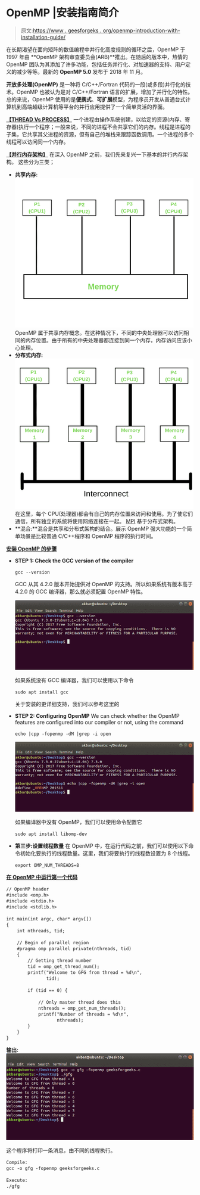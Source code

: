 # OpenMP |安装指南简介

> 原文:[https://www . geesforgeks . org/openmp-introduction-with-installation-guide/](https://www.geeksforgeeks.org/openmp-introduction-with-installation-guide/)

在长期渴望在面向矩阵的数值编程中并行化高度规则的循环之后，OpenMP 于 1997 年由 **OpenMP 架构审查委员会(ARB)**推出。在随后的版本中，热情的 OpenMP 团队为其添加了许多功能，包括任务并行化、对加速器的支持、用户定义的减少等等。最新的 **OpenMP 5.0** 发布于 2018 年 11 月。

**开放多处理(OpenMP)** 是一种将 C/C++/Fortran 代码的一段(或多段)并行化的技术。OpenMP 也被认为是对 C/C++/Fortran 语言的扩展，增加了并行化的特性。总的来说，OpenMP 使用的是**便携式**、**可扩展**模型，为程序员开发从普通台式计算机到高端超级计算机等平台的并行应用提供了一个简单灵活的界面。

<u>**【THREAD Vs PROCESS】**</u>
一个进程由操作系统创建，以给定的资源(内存、寄存器)执行一个程序；一般来说，不同的进程不会共享它们的内存。线程是进程的子集，它共享其父进程的资源，但有自己的堆栈来跟踪函数调用。一个进程的多个线程可以访问同一个内存。

<u>**【并行内存架构】**</u>
在深入 OpenMP 之前，我们先来复兴一下基本的并行内存架构。
这些分为三类；

*   **共享内存:** [![Shared Memory Architecture](img/de253d59cf07130a713cac98f4ccbb0a.png)](https://media.geeksforgeeks.org/wp-content/uploads/20190420121611/Copy-of-P1-CPU1.png) 
    OpenMP 属于共享内存概念。在这种情况下，不同的中央处理器可以访问相同的内存位置。由于所有的中央处理器都连接到同一个内存，内存访问应该小心处理。
*   **分布式内存:** [![Distributed Memory Architecture](img/05f8ec72da617f789b7b8fbee8e21148.png)](https://media.geeksforgeeks.org/wp-content/uploads/20190420121722/P1-CPU1.png) 
    在这里，每个 CPU(处理器)都会有自己的内存位置来访问和使用。为了使它们通信，所有独立的系统将使用网络连接在一起。 [MPI](https://computing.llnl.gov/tutorials/mpi/#What) 基于分布式架构。
*   **混合:**混合是共享和分布式架构的结合。展示 OpenMP 强大功能的一个简单场景是比较普通 C/C++程序和 OpenMP 程序的执行时间。

<u>**安装 OpenMP 的步骤**</u>

*   **STEP 1: Check the GCC version of the compiler**

    ```
    gcc --version
    ```

    GCC 从其 4.2.0 版本开始提供对 OpenMP 的支持。所以如果系统有版本高于 4.2.0 的 GCC 编译器，那么就必须配置 OpenMP 特性。

    [![](img/6f5e87fcc6587679efa12a63d23ddb0a.png)](https://media.geeksforgeeks.org/wp-content/uploads/20190415125805/Screenshot-from-2019-04-15-00-25-35.png)

    如果系统没有 GCC 编译器，我们可以使用以下命令

    ```
    sudo apt install gcc
    ```

    关于安装的更详细支持，我们可以参考这里的

*   **STEP 2: Configuring OpenMP**
    We can check whether the OpenMP features are configured into our compiler or not, using the command

    ```
    echo |cpp -fopenmp -dM |grep -i open
    ```

    [![](img/b84f0868bde1173b9d6d16b102d2037f.png)](https://media.geeksforgeeks.org/wp-content/uploads/20190415125807/Screenshot-from-2019-04-15-00-25-56.png)

    如果编译器中没有 OpenMP，我们可以使用命令配置它

    ```
    sudo apt install libomp-dev
    ```

*   **第三步:设置线程数量**
    在 OpenMP 中，在运行代码之前，我们可以使用以下命令初始化要执行的线程数量。这里，我们将要执行的线程数设置为 8 个线程。

    ```
    export OMP_NUM_THREADS=8
    ```

<u>**在 OpenMP 中运行第一个代码**</u>

```
// OpenMP header
#include <omp.h>
#include <stdio.h>
#include <stdlib.h>

int main(int argc, char* argv[])
{
    int nthreads, tid;

    // Begin of parallel region
    #pragma omp parallel private(nthreads, tid)
    {
        // Getting thread number
        tid = omp_get_thread_num();
        printf("Welcome to GFG from thread = %d\n",
               tid);

        if (tid == 0) {

            // Only master thread does this
            nthreads = omp_get_num_threads();
            printf("Number of threads = %d\n",
                   nthreads);
        }
    }
}
```

**输出:**
[![](img/80a41840a2265bfdafbc8e195d6ab1e9.png)](https://media.geeksforgeeks.org/wp-content/uploads/20190415125809/Screenshot-from-2019-04-15-00-26-57.png)

这个程序将打印一条消息，由不同的线程执行。

```
Compile: 
gcc -o gfg -fopenmp geeksforgeeks.c

Execute:
./gfg

```